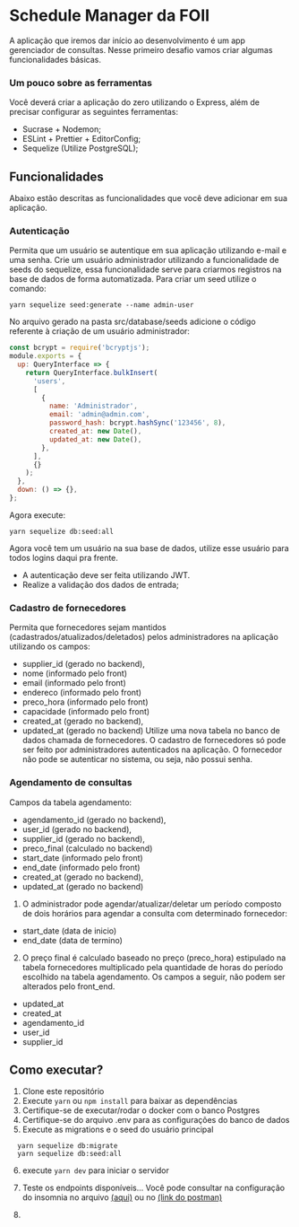 # Schedule Manager da FOII

A aplicação que iremos dar início ao desenvolvimento é um app gerenciador de consultas.
Nesse primeiro desafio vamos criar algumas funcionalidades básicas.

### Um pouco sobre as ferramentas

Você deverá criar a aplicação do zero utilizando o Express, além de precisar configurar as seguintes ferramentas:

- Sucrase + Nodemon;
- ESLint + Prettier + EditorConfig;
- Sequelize (Utilize PostgreSQL);

## Funcionalidades

Abaixo estão descritas as funcionalidades que você deve adicionar em sua aplicação.

### Autenticação

Permita que um usuário se autentique em sua aplicação utilizando e-mail e uma senha.
Crie um usuário administrador utilizando a funcionalidade de seeds do sequelize, essa funcionalidade serve para criarmos registros na base de dados de forma automatizada.
Para criar um seed utilize o comando:

```
yarn sequelize seed:generate --name admin-user
```

No arquivo gerado na pasta src/database/seeds adicione o código referente à criação de um usuário administrador:

```javascript
const bcrypt = require('bcryptjs');
module.exports = {
  up: QueryInterface => {
    return QueryInterface.bulkInsert(
      'users',
      [
        {
          name: 'Administrador',
          email: 'admin@admin.com',
          password_hash: bcrypt.hashSync('123456', 8),
          created_at: new Date(),
          updated_at: new Date(),
        },
      ],
      {}
    );
  },
  down: () => {},
};
```

Agora execute:

```
yarn sequelize db:seed:all
```

Agora você tem um usuário na sua base de dados, utilize esse usuário para todos logins daqui pra frente.

- A autenticação deve ser feita utilizando JWT.
- Realize a validação dos dados de entrada;

### Cadastro de fornecedores

Permita que fornecedores sejam mantidos (cadastrados/atualizados/deletados) pelos administradores na aplicação utilizando os campos:

- supplier_id (gerado no backend),
- nome (informado pelo front)
- email (informado pelo front)
- endereco (informado pelo front)
- preco_hora (informado pelo front)
- capacidade (informado pelo front)
- created_at (gerado no backend),
- updated_at (gerado no backend)
  Utilize uma nova tabela no banco de dados chamada de fornecedores.
  O cadastro de fornecedores só pode ser feito por administradores autenticados na aplicação.
  O fornecedor não pode se autenticar no sistema, ou seja, não possui senha.

### Agendamento de consultas

Campos da tabela agendamento:

- agendamento_id (gerado no backend),
- user_id (gerado no backend),
- supplier_id (gerado no backend),
- preco_final (calculado no backend)
- start_date (informado pelo front)
- end_date (informado pelo front)
- created_at (gerado no backend),
- updated_at (gerado no backend)

1. O administrador pode agendar/atualizar/deletar um período composto de dois horários para agendar a consulta com determinado fornecedor:

- start_date (data de inicio)
- end_date (data de termino)

2. O preço final é calculado baseado no preço (preco_hora) estipulado na tabela fornecedores multiplicado pela quantidade de horas do período escolhido na tabela agendamento. Os campos a seguir, não podem ser alterados pelo front_end.

- updated_at
- created_at
- agendamento_id
- user_id
- supplier_id

## Como executar?

1. Clone este repositório
2. Execute `yarn` ou `npm install` para baixar as dependências
3. Certifique-se de executar/rodar o docker com o banco Postgres
4. Certifique-se do arquivo .env para as configurações do banco de dados
5. Execute as migrations e o seed do usuário principal

```
  yarn sequelize db:migrate
  yarn sequelize db:seed:all
```

6. execute `yarn dev` para iniciar o servidor
7. Teste os endpoints disponíveis... Você pode consultar na configuração do insomnia no arquivo
   [(aqui)](./Insomnia_configuration.json) ou no [(link do postman)](https://documenter.getpostman.com/view/9571652/SW7c27Vj)

8. [Documentação da API]: (https://documenter.getpostman.com/view/9571652/SW7c27Vj?version=latest)

